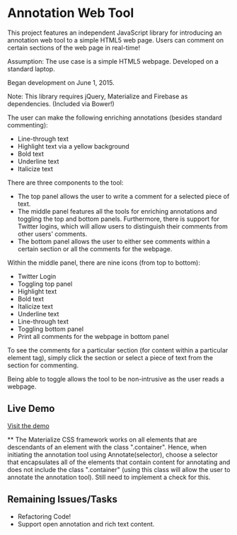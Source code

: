 # Annotation Web Tool

This project features an independent JavaScript library for introducing an annotation web tool to a simple HTML5 web page. Users can comment on certain sections of the web page in real-time!

Assumption: The use case is a simple HTML5 webpage. Developed on a standard laptop.

Began development on June 1, 2015.

Note: This library requires jQuery, Materialize and Firebase as dependencies. (Included via Bower!)

The user can make the following enriching annotations (besides standard commenting):
-	Line-through text
-	Highlight text via a yellow background
-	Bold text
-	Underline text
-	Italicize text

There are three components to the tool:
-	The top panel allows the user to write a comment for a selected piece of text.
-	The middle panel features all the tools for enriching annotations and toggling the top and bottom panels. Furthermore, there is support for Twitter logins, which will allow users to distinguish their comments from other users' comments.
-	The bottom panel allows the user to either see comments within a certain section or all the comments for the webpage.

Within the middle panel, there are nine icons (from top to bottom):
-	Twitter Login
-	Toggling top panel
-	Highlight text
-	Bold text
-	Italicize text
-	Underline text
-	Line-through text
-	Toggling bottom panel
-	Print all comments for the webpage in bottom panel

To see the comments for a particular section (for content within a particular element tag), simply click the section or select a piece of text from the section for commenting.

Being able to toggle allows the tool to be non-intrusive as the user reads a webpage.

## Live Demo

[Visit the demo](http://kenchan23.github.io/AnnotationWebTool/app/index.html)

** The Materialize CSS framework works on all elements that are descendants of an element with the class ".container". Hence, when initiating the annotation tool using Annotate(selector), choose a selector that encapsulates all of the elements that contain content for annotating and does not include the class ".container" (using this class will allow the user to annotate the annotation tool). Still need to implement a check for this.

## Remaining Issues/Tasks

- Refactoring Code! 
- Support open annotation and rich text content.

